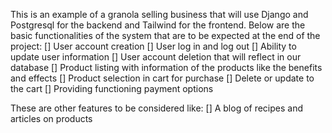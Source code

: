 This is an example of a granola selling business that will use Django and Postgresql for the backend and Tailwind for the frontend.
Below are the basic functionalities of the system that are to be expected at the end of the project:
[] User account creation
[] User log in and log out
[] Ability to update user information
[] User account deletion that will reflect in our database
[] Product listing with information of the products like the benefits and effects
[] Product selection in cart for purchase
[] Delete or update to the cart
[] Providing functioning payment options

These are other features to be considered like:
[] A blog of recipes and articles on products
